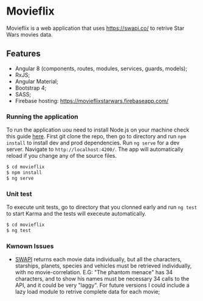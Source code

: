 # Movieflix

Movieflix is a web application that uses https://swapi.co/ to retrive Star Wars movies data. 

## Features

- Angular 8 (components, routes, modules, services, guards, models);
- RxJS;
- Angular Material;
- Bootstrap 4;
- SASS;
- Firebase hosting: https://movieflixstarwars.firebaseapp.com/

### Running the application

To run the application uou need to install Node.js on your machine check this guide [here](https://nodejs.org/en/).
First git clone the repo, then go to directory and run `npm install` to install dev and prod dependencies.
Run `ng serve` for a dev server. Navigate to `http://localhost:4200/`. The app will automatically reload if you change any of the source files.

```sh
$ cd movieflix
$ npm install
$ ng serve
```

### Unit test

To execute unit tests, go to directory that you clonned early and run `ng test` to start Karma and the tests will execeute automatically.

```sh
$ cd movieflix
$ ng test
```

### Kwnown Issues

- [SWAPI](https://swapi.co/) returns each movie data individually, but all the characters, starships, planets, species and vehicles must be retrieved individually, with no movie-correlation. E.G: "The phantom menace" has 34 characters, and to show his names must be necessary 34 calls to the API, and it could be very "laggy". For future versions I could include a lazy load module to retrive complete data for each movie;

